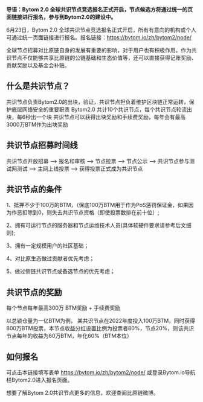 **导语：Bytom 2.0 全球共识节点竞选报名正式开启，节点候选方将通过统一的页面链接进行报名，参与到Bytom2.0的建设中。**
 
6月23日，Bytom 2.0 全球共识节点竞选报名正式开启，所有有意向的机构或个人可通过统一页面链接进行报名。报名链接：https://bytom.io/zh/bytom2/node/

全球节点招募对比原链自身的发展有重要的影响，对于用户也有积极作用。作为共识节点不仅能够共享比原链的公链基础和生态价值等，还可以直接获得记账奖励、贡献奖励以及基金会补贴。

## 什么是共识节点？

共识节点负责Bytom2.0的出块，验证，共识节点担负着维护区块链正常运转，保护底层网络安全的重要职责
Bytom2.0 共计10个共识节点，每个共识节点轮流出块，每6秒出一个块
共识节点可以获得出块奖励和手续费奖励，每年会有最高3000万BTM作为出块奖励

## 共识节点招募时间线

共识节点开放招募 ——>  报名和审核  ——> 节点拉票 ——> 节点公示 ——> 共识节点参与测试网测试 ——> 主网上线投票 ——> 获得投票正式成为共识节点

## 共识节点的条件

1、抵押不少于100万的BTM，（保底100万BTM用于作为PoS惩罚保证金，如果因为作恶扣除到0，则失去共识节点资格（即使投票数排在前十位）;

2、拥有可运行节点的服务器和节点运维技术人员(具体软硬件要求请参考后文细则);

3、拥有一定规模用户的社区基础；

4、对比原生态做过贡献者优先考虑；

5、做过侧链共识节点或备选节点的优先考虑；

## 共识节点的奖励

每个节点每年最高300万 BTM奖励 + 手续费奖励

以总锁仓量为一亿BTM为例，
某共识节点在2022年度投入100万BTM，同时获得800万BTM投票，本节点收益分红设置比例为投票者80%，节点20%，则该共识节点每年的收益为60万BTM，年化60%（BTM本位）

## 如何报名

可点击本链接填写表单 https://bytom.io/zh/bytom2/node/ 或登录Bytom.io导航栏Bytom2.0进入报名页面。

想要了解Bytom 2.0共识节点更多的信息，欢迎查阅比原链微博。



